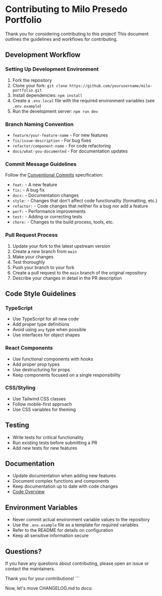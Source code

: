 # Contributing to Milo Presedo Portfolio

Thank you for considering contributing to this project! This document outlines the guidelines and workflows for contributing.

## Development Workflow

### Setting Up Development Environment

1. Fork the repository
2. Clone your fork: `git clone https://github.com/yourusername/milo-portfolio.git`
3. Install dependencies: `npm install`
4. Create a `.env.local` file with the required environment variables (see `.env.example`)
5. Run the development server: `npm run dev`

### Branch Naming Convention

- `feature/your-feature-name` - For new features
- `fix/issue-description` - For bug fixes
- `refactor/component-name` - For code refactoring
- `docs/what-you-documented` - For documentation updates

### Commit Message Guidelines

Follow the [Conventional Commits](https://www.conventionalcommits.org/) specification:

- `feat:` - A new feature
- `fix:` - A bug fix
- `docs:` - Documentation changes
- `style:` - Changes that don't affect code functionality (formatting, etc.)
- `refactor:` - Code changes that neither fix a bug nor add a feature
- `perf:` - Performance improvements
- `test:` - Adding or correcting tests
- `chore:` - Changes to the build process, tools, etc.

### Pull Request Process

1. Update your fork to the latest upstream version
2. Create a new branch from `main`
3. Make your changes
4. Test thoroughly
5. Push your branch to your fork
6. Create a pull request to the `main` branch of the original repository
7. Describe your changes in detail in the PR description

## Code Style Guidelines

### TypeScript

- Use TypeScript for all new code
- Add proper type definitions
- Avoid using `any` type when possible
- Use interfaces for object shapes

### React Components

- Use functional components with hooks
- Add proper prop types
- Use destructuring for props
- Keep components focused on a single responsibility

### CSS/Styling

- Use Tailwind CSS classes
- Follow mobile-first approach
- Use CSS variables for theming

## Testing

- Write tests for critical functionality
- Run existing tests before submitting a PR
- Add new tests for new features

## Documentation

- Update documentation when adding new features
- Document complex functions and components
- Keep documentation up to date with code changes
- [Code Overview](./CODE_OVERVIEW.md)

## Environment Variables

- Never commit actual environment variable values to the repository
- Use the `.env.example` file as a template for required variables
- Refer to the README for details on configuration
- Keep all sensitive information secure

## Questions?

If you have any questions about contributing, please open an issue or contact the maintainers.

Thank you for your contributions!
\`\`\`

Now, let's move CHANGELOG.md to docs:
